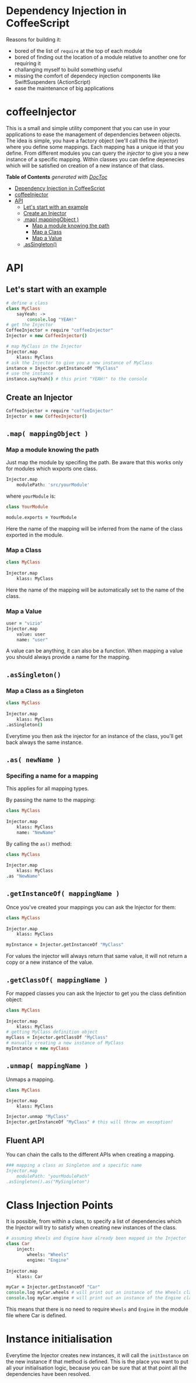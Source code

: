 # Dependency Injection in CoffeeScript

Reasons for building it:

 - bored of the list of `require` at the top of each module
 - bored of finding out the location of a module relative to another one for requiring it
 - challanging myself to build something useful
 - missing the comfort of dependecy injection components like SwiftSuspenders (ActionScript)
 - ease the maintenance of big applications

# coffeeInjector

This is a small and simple utility component that you can use in your applications to ease the management of dependencies between objects.
The idea is simple, you have a factory object (we'll call this the *injector*) where you define some mappings.
Each mapping has a unique id that you define.
From different modules you can query the *injector* to give you a new instance of a specific mapping.
Within classes you can define depenecies which will be satisfied on creation of a new instance of that class.

**Table of Contents**  *generated with [DocToc](http://doctoc.herokuapp.com/)*

 - [Dependency Injection in CoffeeScript](#dependency-injection-in-coffeescript)
 - [coffeeInjector](#coffeeinjector)
 - [API](#api)
    - [Let's start with an example](#lets-start-with-an-example)
    - [Create an Injector](#create-an-injector)
    - [.map( mappingObject )](#map-mappingobject-)
        - [Map a module knowing the path](#map-a-module-knowing-the-path)
        - [Map a Class](#map-a-class)
        - [Map a Value](#map-a-value)
    - [.asSingleton()](#assingleton)



# API
## Let's start with an example
```coffeescript
# define a class
class MyClass
    sayYeah: ->
        console.log "YEAH!"
# get the Injector
CoffeeInjector = require "coffeeInjector"
Injector = new CoffeeInjector()

# map MyClass in the Injector
Injector.map
    klass: MyClass
# ask the Injector to give you a new instance of MyClass
instance = Injector.getInstanceOf "MyClass"
# use the instance
instance.sayYeah() # this print "YEAH!" to the console
```

## Create an Injector
```coffeescript
CoffeeInjector = require "coffeeInjector"
Injector = new CoffeeInjector()
```

## `.map( mappingObject )`
### Map a module knowing the path
Just map the module by specifing the path. Be aware that this works only for modules which wxports one class.
```coffeescript
Injector.map
    modulePath: 'src/yourModule'
```
where `yourModule` is:
```coffeescript
class YourModule

module.exports = YourModule
```
Here the name of the mapping will be inferred from the name of the class exported in the module.

### Map a Class
```coffeescript
class MyClass
    
Injector.map
    klass: MyClass
```
Here the name of the mapping will be automatically set to the name of the class.

### Map a Value
```coffeescript
user = "vizio"
Injector.map
    value: user
    name: "user"
```
A value can be anything, it can also be a function. 
When mapping a value you should always provide a name for the mapping.

## `.asSingleton()`
### Map a Class as a Singleton
```coffeescript
class MyClass
    
Injector.map
    klass: MyClass
.asSingleton()
```
Everytime you then ask the injector for an instance of the class, you'll get back always the same instance.

## `.as( newName )`
### Specifing a name for a mapping
This applies for all mapping types.

By passing the name to the mapping:
```coffeescript
class MyClass
    
Injector.map
    klass: MyClass
    name: "NewName"
```

By calling the `as()` method:
```coffeescript
class MyClass
    
Injector.map
    klass: MyClass
.as "NewName"
```

## `.getInstanceOf( mappingName )`
Once you've created your mappings you can ask the Injector for them:
```coffeescript
class MyClass
    
Injector.map
    klass: MyClass

myInstance = Injector.getInstanceOf "MyClass"
```
For values the injector will always return that same value, it will not return a copy or a new instance of the value.

## `.getClassOf( mappingName )`
For mapped classes you can ask the Injector to get you the class definition object:
```coffeescript
class MyClass
    
Injector.map
    klass: MyClass
# getting MyClass definition object
myClass = Injector.getClassOf "MyClass"
# manually creating a new instance of MyClass
myInstance = new myClass
```

## `.unmap( mappingName )`
Unmaps a mapping.
```coffeescript
class MyClass

Injector.map
    klass: MyClass

Injector.unmap "MyClass"
Injector.getInstanceOf "MyClass" # this will throw an exception!
```

## Fluent API
You can chain the calls to the different APIs when creating a mapping.
```coffeescript
### mapping a class as Singleton and a specific name
Injector.map
    modulePath: "yourModulePath"
.asSingleton().as("MySingleton")
```

# Class Injection Points
It is possible, from within a class, to specify a list of dependencies which the Injector will try to satisfy when creating new instances of the class.

```coffeescript
# assuming Wheels and Engine have already been mapped in the Injector
class Car
    inject:
        wheels: "Wheels"
        engine: "Engine"
        
Injector.map
    klass: Car

myCar = Injector.getInstanceOf "Car"
console.log myCar.wheels # will print out an instance of the Wheels class
console.log myCar.engine # will print out an instance of the Engine class
```
This means that there is no need to require `Wheels` and `Engine` in the module file where Car is defined.

# Instance initialisation
Everytime the Injector creates new instances, it will call the `initInstance` on the new instance if that method is defined.
This is the place you want to put all your initialisation logic, because you can be sure that at that point all the dependencies have been resolved.


